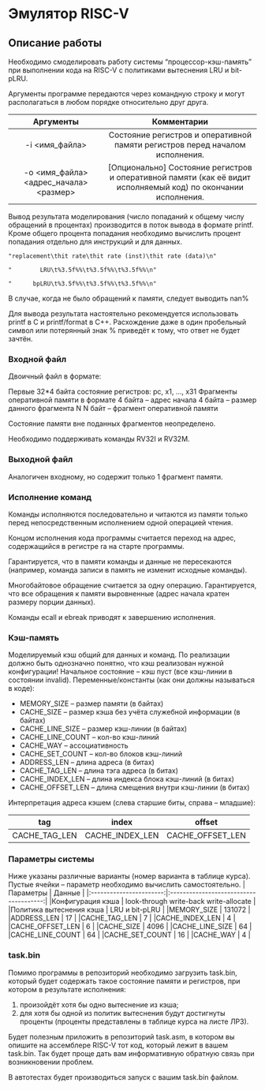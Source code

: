 # Эмулятор RISC-V

## Описание работы

Необходимо смоделировать работу системы “процессор-кэш-память” при выполнении кода на RISC-V с политиками вытеснения LRU и bit-pLRU.

Аргументы программе передаются через командную строку и могут располагаться в любом порядке относительно друг друга.

| Аргументы                              | Комментарии  																							      |
|:--------------------------------------:|:--------------------------------------------------------------------------------------------------------------:|
| -i <имя_файла>                         |Состояние регистров и оперативной памяти регистров перед началом исполнения.                                    |
| -o <имя_файла> <адрес_начала> <размер> | [Опционально] Состояние регистров и оперативной памяти (как её видит исполняемый код) по окончании исполнения. |

Вывод результата моделирования (число попаданий к общему числу обращений в процентах) производится в поток вывода в формате printf. Кроме общего процента попадания необходимо вычислить процент попадания отдельно для инструкций и для данных.

`"replacement\thit rate\thit rate (inst)\thit rate (data)\n"`

`"        LRU\t%3.5f%%\t%3.5f%%\t%3.5f%%\n"`

`"      bpLRU\t%3.5f%%\t%3.5f%%\t%3.5f%%\n"`

В случае, когда не было обращений к памяти, следует выводить nan%

Для вывода результата настоятельно рекомендуется использовать printf в C и printf/format в C++. Расхождение даже в один пробельный символ или потерянный знак % приведёт к тому, что ответ не будет зачтён.
### Входной файл
Двоичный файл в формате:

Первые 32*4 байта
состояние регистров: pc, x1, …, x31
Фрагменты оперативной памяти в формате
4 байта – адрес начала
4 байта – размер данного фрагмента N
N байт – фрагмент оперативной памяти

Состояние памяти вне поданных фрагментов неопределено.

Необходимо поддерживать команды RV32I и RV32M.

### Выходной файл
Аналогичен входному, но содержит только 1 фрагмент памяти.

### Исполнение команд
Команды исполняются последовательно и читаются из памяти только перед непосредственным исполнением одной операцией чтения.

Концом исполнения кода программы считается переход на адрес, содержащийся в регистре ra на старте программы.

Гарантируется, что в памяти команды и данные не пересекаются (например, команда записи в память не изменит исходные команды).

Многобайтовое обращение считается за одну операцию. Гарантируется, что все обращения к памяти выровненные (адрес начала кратен размеру порции данных).

Команды ecall и ebreak приводят к завершению исполнения. 

### Кэш-память
Моделируемый кэш общий для данных и команд. По реализации должно быть однозначно понятно, что кэш реализован нужной конфигурации!
Начальное состояние – кэш пуст (все кэш-линии в состоянии invalid).
Переменные/константы (как они должны называться в коде):
* MEMORY_SIZE – размер памяти (в байтах)
* CACHE_SIZE – размер кэша без учёта служебной информации (в байтах)
* CACHE_LINE_SIZE – размер кэш-линии (в байтах)
* CACHE_LINE_COUNT – кол-во кэш-линий
* CACHE_WAY – ассоциативность
* CACHE_SET_COUNT –  кол-во блоков кэш-линий
* ADDRESS_LEN – длина адреса (в битах)
* CACHE_TAG_LEN –  длина тэга адреса (в битах)
* CACHE_INDEX_LEN – длина индекса блока кэш-линий  (в битах)
* CACHE_OFFSET_LEN – длина смещения внутри кэш-линии (в битах)

Интерпретация адреса кэшем (слева старшие биты, справа – младшие):

| tag      | index | offset |
|:--------:|:-----:|:------:|
|CACHE_TAG_LEN | CACHE_INDEX_LEN |CACHE_OFFSET_LEN |

### Параметры системы
Ниже указаны различные варианты (номер варианта в таблице курса). Пустые ячейки – параметр необходимо вычислить самостоятельно. 
| Параметры               | Данные                                 |
|:-----------------------:|:--------------------------------------:|
|Конфигурация кэша        | look-through write-back write-allocate |
|Политика вытеснения кэша | LRU и bit-pLRU                         |
|MEMORY_SIZE              | 131072                                 |
|ADDRESS_LEN              | 17                                     |
|CACHE_TAG_LEN            | 7                                      |
|CACHE_INDEX_LEN          | 4                                      |
|CACHE_OFFSET_LEN         | 6                                      |
|CACHE_SIZE               | 4096                                   |
|CACHE_LINE_SIZE          | 64                                     |
|CACHE_LINE_COUNT         | 64                                    |
|CACHE_SET_COUNT          | 16                                     |
|CACHE_WAY                | 4                                      |

### task.bin
Помимо программы в репозиторий необходимо загрузить task.bin, который будет содержать такое состояние памяти и регистров, при котором в результате исполнения:
1. произойдёт хотя бы одно вытеснение из кэша;
2. для хотя бы одной из политик вытеснения будут достигнуты проценты (проценты представлены в таблице курса на листе ЛР3).

Будет полезным приложить в репозиторий task.asm, в котором вы опишите на ассемблере RISC-V тот код, который лежит в вашем task.bin. Так будет проще дать вам информативную обратную связь при возникновении проблем.

В автотестах будет производиться запуск с вашим task.bin файлом.
	
